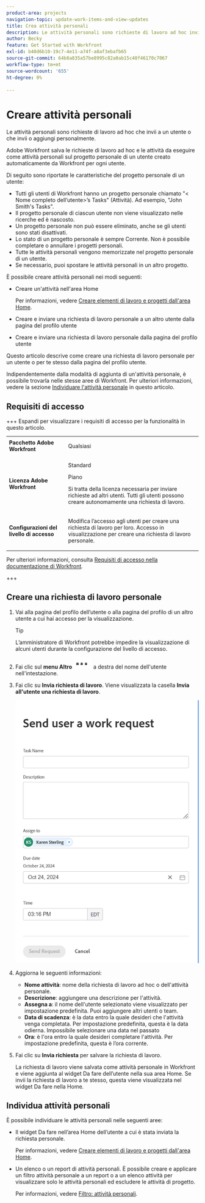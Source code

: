 ```yaml
---
product-area: projects
navigation-topic: update-work-items-and-view-updates
title: Crea attività personali
description: Le attività personali sono richieste di lavoro ad hoc inviate a un utente, a se stessi o a elementi da fare creati personalmente nell’area Home. In Workfront le richieste di lavoro ad hoc vengono salvate e gli elementi vengono eseguiti come attività personali.
author: Becky
feature: Get Started with Workfront
exl-id: b40d6b10-19c7-4e11-a74f-a8af3ebafb65
source-git-commit: 64b8a835a57be8995c82a0ab15c40f46170c7067
workflow-type: tm+mt
source-wordcount: '655'
ht-degree: 0%

---
```


# Creare attività personali

<!--Audited: 10/2024-->

Le attività personali sono richieste di lavoro ad hoc che invii a un utente o che invii o aggiungi personalmente.

Adobe Workfront salva le richieste di lavoro ad hoc e le attività da eseguire come attività personali sul progetto personale di un utente creato automaticamente da Workfront per ogni utente.

Di seguito sono riportate le caratteristiche del progetto personale di un utente:

* Tutti gli utenti di Workfront hanno un progetto personale chiamato &quot;&lt; Nome completo dell’utente>’s Tasks&quot; (Attività). Ad esempio, &quot;John Smith&#39;s Tasks&quot;.
* Il progetto personale di ciascun utente non viene visualizzato nelle ricerche ed è nascosto.
* Un progetto personale non può essere eliminato, anche se gli utenti sono stati disattivati.
* Lo stato di un progetto personale è sempre Corrente. Non è possibile completare o annullare i progetti personali.
* Tutte le attività personali vengono memorizzate nel progetto personale di un utente.
* Se necessario, puoi spostare le attività personali in un altro progetto.

È possibile creare attività personali nei modi seguenti:

* Creare un&#39;attività nell&#39;area Home

  Per informazioni, vedere [Creare elementi di lavoro e progetti dall&#39;area Home](/help/quicksilver/workfront-basics/using-home/using-the-home-area/create-work-items-in-home.md).

* Creare e inviare una richiesta di lavoro personale a un altro utente dalla pagina del profilo utente
* Creare e inviare una richiesta di lavoro personale dalla pagina del profilo utente

Questo articolo descrive come creare una richiesta di lavoro personale per un utente o per te stesso dalla pagina del profilo utente.

Indipendentemente dalla modalità di aggiunta di un&#39;attività personale, è possibile trovarla nelle stesse aree di Workfront. Per ulteriori informazioni, vedere la sezione [Individuare l&#39;attività personale](#locate-personal-tasks) in questo articolo.

## Requisiti di accesso

+++ Espandi per visualizzare i requisiti di accesso per la funzionalità in questo articolo.

<table style="table-layout:auto"> 
 <col> 
 </col> 
 <col> 
 </col> 
 <tbody> 
  <tr> 
   <td role="rowheader"><strong>Pacchetto Adobe Workfront</strong></td> 
   <td> <p>Qualsiasi</p> </td> 
  </tr> 
  <tr> 
   <td role="rowheader"><strong>Licenza Adobe Workfront</strong></td> 
   <td> 
   <p>Standard<p>
   <p>Piano</p>
   <p>Si tratta della licenza necessaria per inviare richieste ad altri utenti. Tutti gli utenti possono creare autonomamente una richiesta di lavoro.</p> 
    </td> 
  </tr> 
  <tr> 
   <td role="rowheader"><strong>Configurazioni del livello di accesso</strong></td> 
   <td> <p>Modifica l’accesso agli utenti per creare una richiesta di lavoro per loro. Accesso in visualizzazione per creare una richiesta di lavoro personale. </p>
   </td> 
  </tr>

</tbody> 
</table>

Per ulteriori informazioni, consulta [Requisiti di accesso nella documentazione di Workfront](/help/quicksilver/administration-and-setup/add-users/access-levels-and-object-permissions/access-level-requirements-in-documentation.md).

+++

<!--Old:
<table style="table-layout:auto"> 
 <col> 
 </col> 
 <col> 
 </col> 
 <tbody> 
  <tr> 
   <td role="rowheader"><strong>Adobe Workfront plan</strong></td> 
   <td> <p>Any</p> </td> 
  </tr> 
  <tr> 
   <td role="rowheader"><strong>Adobe Workfront license*</strong></td> 
   <td> 
   <p>New: Standard to send requests to other users. All users can create a work request for themselves.</p> 
   <p>Current: Plan to send requests to other users. All users can create a work request for themselves.</p>
    </td> 
  </tr> 
  <tr> 
   <td role="rowheader"><strong>Access level configurations</strong></td> 
   <td> <p>Edit access to Users to create a work request for them. View access to create a personal work request for yourself. </p>
   </td> 
  </tr> 
 
 </tbody> 
</table>-->


## Creare una richiesta di lavoro personale

1. Vai alla pagina del profilo dell’utente o alla pagina del profilo di un altro utente a cui hai accesso per la visualizzazione.

   >[!TIP]
   >
   >L’amministratore di Workfront potrebbe impedire la visualizzazione di alcuni utenti durante la configurazione del livello di accesso.

1. Fai clic sul **menu Altro** ![](assets/more-menu.png) a destra del nome dell&#39;utente nell&#39;intestazione.
1. Fai clic su **Invia richiesta di lavoro**.
Viene visualizzata la casella **Invia all&#39;utente una richiesta di lavoro**.

   ![](assets/personal-task-box.png)
1. Aggiorna le seguenti informazioni:

   * **Nome attività**: nome della richiesta di lavoro ad hoc o dell&#39;attività personale.
   * **Descrizione**: aggiungere una descrizione per l&#39;attività.
   * **Assegna a**: il nome dell&#39;utente selezionato viene visualizzato per impostazione predefinita. Puoi aggiungere altri utenti o team.
   * **Data di scadenza**: è la data entro la quale desideri che l&#39;attività venga completata. Per impostazione predefinita, questa è la data odierna. Impossibile selezionare una data nel passato
   * **Ora**: è l&#39;ora entro la quale desideri completare l&#39;attività. Per impostazione predefinita, questa è l’ora corrente.

1. Fai clic su **Invia richiesta** per salvare la richiesta di lavoro.

   La richiesta di lavoro viene salvata come attività personale in Workfront e viene aggiunta al widget Da fare dell’utente nella sua area Home. Se invii la richiesta di lavoro a te stesso, questa viene visualizzata nel widget Da fare nella Home.


## Individua attività personali

È possibile individuare le attività personali nelle seguenti aree:

* Il widget Da fare nell’area Home dell’utente a cui è stata inviata la richiesta personale.

  Per informazioni, vedere [Creare elementi di lavoro e progetti dall&#39;area Home](/help/quicksilver/workfront-basics/using-home/using-the-home-area/create-work-items-in-home.md).

* Un elenco o un report di attività personali. È possibile creare e applicare un filtro attività personale a un report o a un elenco attività per visualizzare solo le attività personali ed escludere le attività di progetto.

  Per informazioni, vedere [Filtro: attività personali](/help/quicksilver/reports-and-dashboards/reports/custom-view-filter-grouping-samples/filter-personal-tasks.md).
